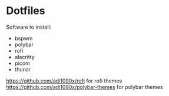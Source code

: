# Dotfiles
Software to install:
 - bspwm
 - polybar
 - rofi
 - alacritty
 - picom
 - thunar

https://github.com/adi1090x/rofi for rofi themes
https://github.com/adi1090x/polybar-themes for polybar themes

